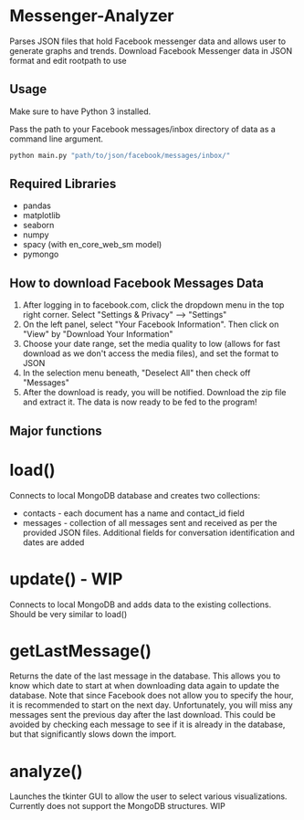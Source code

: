 # Messenger-Analyzer
Parses JSON files that hold Facebook messenger data and allows user to generate graphs and trends. Download Facebook Messenger data in JSON format and edit rootpath to use

## Usage

Make sure to have Python 3 installed.

Pass the path to your Facebook messages/inbox directory of data as a command line argument.

```bash
python main.py "path/to/json/facebook/messages/inbox/"
```

## Required Libraries
* pandas
* matplotlib
* seaborn
* numpy
* spacy (with en_core_web_sm model)
* pymongo

## How to download Facebook Messages Data
1. After logging in to facebook.com, click the dropdown menu in the top right corner. Select "Settings & Privacy" --> "Settings"
2. On the left panel, select "Your Facebook Information". Then click on "View" by "Download Your Information"
3. Choose your date range, set the media quality to low (allows for fast download as we don't access the media files), and set the format to JSON
4. In the selection menu beneath, "Deselect All" then check off "Messages" 
5. After the download is ready, you will be notified. Download the zip file and extract it. The data is now ready to be fed to the program!

## Major functions
# load()
Connects to local MongoDB database and creates two collections:
* contacts - each document has a name and contact_id field
* messages - collection of all messages sent and received as per the provided JSON files. Additional fields for conversation identification and dates are added

# update() - WIP
Connects to local MongoDB and adds data to the existing collections. Should be very similar to load()

# getLastMessage()
Returns the date of the last message in the database. This allows you to know which date to start at when downloading data again to update the database. Note that since Facebook does not allow you to specify the hour, it is recommended to start on the next day. Unfortunately, you will miss any messages sent the previous day after the last download. This could be avoided by checking each message to see if it is already in the database, but that significantly slows down the import. 

# analyze()
Launches the tkinter GUI to allow the user to select various visualizations. Currently does not support the MongoDB structures. WIP